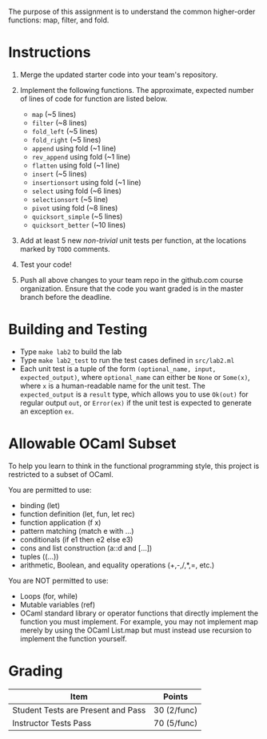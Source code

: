 The purpose of this assignment is to understand the common
higher-order functions: map, filter, and fold.

Instructions
============

1. Merge the updated starter code into your team's repository.

2. Implement the following functions.  The approximate, expected
   number of lines of code for function are listed below.
   - `map` (~5 lines)
   - `filter` (~8 lines)
   - `fold_left` (~5 lines)
   - `fold_right` (~5 lines)
   - `append` using fold (~1 line)
   - `rev_append` using fold (~1 line)
   - `flatten` using fold (~1 line)
   - `insert` (~5 lines)
   - `insertionsort` using fold (~1 line)
   - `select` using fold (~6 lines)
   - `selectionsort` (~5 line)
   - `pivot` using fold (~8 lines)
   - `quicksort_simple` (~5 lines)
   - `quicksort_better` (~10 lines)

3. Add at least 5 new *non-trivial* unit tests per function, at the
   locations marked by `TODO` comments.

4. Test your code!

5. Push all above changes to your team repo in the github.com course
   organization.  Ensure that the code you want graded is in the
   master branch before the deadline.

Building and Testing
====================

- Type `make lab2` to build the lab
- Type `make lab2_test` to run the test cases defined in `src/lab2.ml`
- Each unit test is a tuple of the form `(optional_name, input,
  expected_output)`, where `optional_name` can either be `None` or
  `Some(x)`, where `x` is a human-readable name for the unit test. The
  `expected_output` is a `result` type, which allows you to use
  `Ok(out)` for regular output `out`, or `Error(ex)` if the unit test
  is expected to generate an exception `ex`.

Allowable OCaml Subset
======================

To help you learn to think in the functional programming style, this
project is restricted to a subset of OCaml.

You are permitted to use:
- binding (let)
- function definition (let, fun, let rec)
- function application (f x)
- pattern matching (match e with ...)
- conditionals (if e1 then e2 else e3)
- cons and list construction (a::d and [...])
- tuples ((...))
- arithmetic, Boolean, and equality operations (+,-,/,*,=, etc.)

You are NOT permitted to use:
- Loops (for, while)
- Mutable variables (ref)
- OCaml standard library or operator functions that directly implement
  the function you must implement.  For example, you may not implement
  map merely by using the OCaml List.map but must instead use
  recursion to implement the function yourself.

Grading
=======

| Item                                 | Points      |
|--------------------------------------|-------------|
| Student Tests are Present and Pass   | 30 (2/func) |
| Instructor Tests Pass                | 70 (5/func) |

